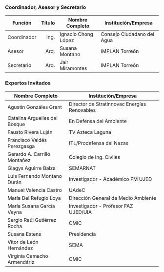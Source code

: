 
### Coordinador, Asesor y Secretario

Función     | Título | Nombre Completo          | Institución/Empresa
------------|-------:|--------------------------|----------------------------
Coordinador |  Ing.  | Ignacio Chong López      | Consejo Ciudadano del Agua
Asesor      |  Arq.  | Susana Montano           | IMPLAN Torreón
Secretario  |  Arq.  | Jair Miramontes          | IMPLAN Torreón

### Expertos Invitados

Nombre Completo                  | Institución/Empresa              
---------------------------------|----------------------------------
Agustín Gonzáles Grant		     | Director de Stratinnovac Energías Renovables
Catalina Arguelles del Bosque    | En Defensa del Ambiente
Fausto Rivera Luján              | TV Azteca Laguna
Francisco Valdés Perezgasga      | ITL/Prodefensa del Nazas
Gerardo A. Carrillo Montañez     | Colegio de Ing. Civiles 
Glagys Aguirre Balza             | SEMARNAT
Luis Fernando Montano Durán      | Investigador - Académico FM UJED 
Manuel Valencia Castro           | UAdeC	
María Del Refugio Loya           | Dirección General de Medio Ambiente
María Susana García Veyna        | Investigador - Profesor FAZ UJED/UIA	
Sergio Raúl Gutiérrez Rocha      | CMIC
Susana Estens                    | Presidencia
Vítor de León Hernández          | SEMA
Virginia Camacho Armendáriz      | CMIC

